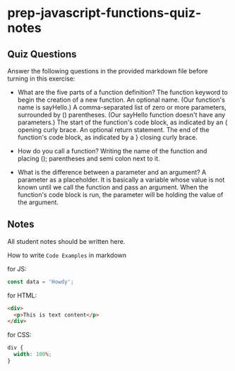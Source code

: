 # prep-javascript-functions-quiz-notes

## Quiz Questions

Answer the following questions in the provided markdown file before turning in this exercise:

- What are the five parts of a function definition?
  The function keyword to begin the creation of a new function.
  An optional name. (Our function's name is sayHello.)
  A comma-separated list of zero or more parameters, surrounded by () parentheses. (Our sayHello function doesn't have any parameters.)
  The start of the function's code block, as indicated by an { opening curly brace.
  An optional return statement.
  The end of the function's code block, as indicated by a } closing curly brace.

- How do you call a function?
  Writing the name of the function and placing (); parentheses and semi colon next to it.

- What is the difference between a parameter and an argument?
  A parameter as a placeholder. It is basically a variable whose value is not known until we call the function and pass an argument. When the function's code block is run, the parameter will be holding the value of the argument.

## Notes

All student notes should be written here.

How to write `Code Examples` in markdown

for JS:

```javascript
const data = 'Howdy';
```

for HTML:

```html
<div>
  <p>This is text content</p>
</div>
```

for CSS:

```css
div {
  width: 100%;
}
```
